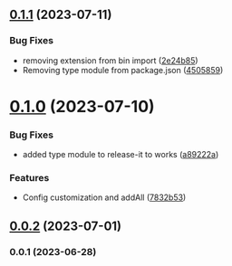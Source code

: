 

## [0.1.1](https://github.com/JepriCreations/gcom/compare/0.1.0...0.1.1) (2023-07-11)


### Bug Fixes

* removing extension from bin import ([2e24b85](https://github.com/JepriCreations/gcom/commit/2e24b8510bba5269d5e523ddaa276b617cb32c21))
* Removing type module from package.json ([4505859](https://github.com/JepriCreations/gcom/commit/45058590f08a63845b59c41a5ade619f02d64952))

# [0.1.0](https://github.com/JepriCreations/gcom/compare/0.0.2...0.1.0) (2023-07-10)


### Bug Fixes

* added type module to release-it to works ([a89222a](https://github.com/JepriCreations/gcom/commit/a89222a9def0c56e0cb9933dc1139354c7776aa0))


### Features

* Config customization and addAll ([7832b53](https://github.com/JepriCreations/gcom/commit/7832b532828d712b61daa5a815113ec158a75318))

## [0.0.2](https://github.com/JepriCreations/gcom/compare/0.0.1...0.0.2) (2023-07-01)

### 0.0.1 (2023-06-28)